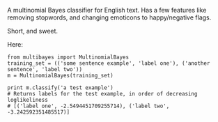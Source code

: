A multinomial Bayes classifier for English text. Has a few features like
removing stopwords, and changing emoticons to happy/negative flags.

Short, and sweet.

Here:

    from multibayes import MultinomialBayes
    training_set = (('some sentence example', 'label one'), ('another sentence', 'label two'))
    m = MultinomialBayes(training_set)

    print m.classify('a test example')
    # Returns labels for the test example, in order of decreasing loglikeliness
    # [('label one', -2.5494451709255714), ('label two', -3.242592351485517)]
